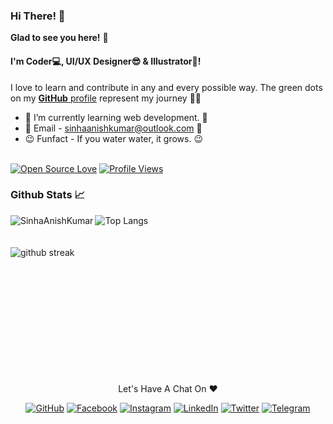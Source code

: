 ### Hi There! 👋 
**Glad to see you here!** :star_struck:
#### I'm Coder💻, UI/UX Designer😎 & Illustrator🎨!

I love to learn and contribute in any and every possible way. 
The green dots on my [**GitHub** profile](https://github.com/SinhaAnishKumar) represent my journey :running_man: 
- 🌱 I’m currently learning web development. 🌱
- 💬 Email - sinhaanishkumar@outlook.com 💞️ 
- 😉 Funfact - If you water water, it grows. 😉

<br>[![Open Source Love](https://badges.frapsoft.com/os/v2/open-source.svg?v=103)](https://github.com/SinhaAnishKumar) [![Profile Views](https://visitor-badge.glitch.me/badge?page_id=SinhaAnishKumar.visitor-badge)](https://github.com/SinhaAnishKumar)

### Github Stats 📈

![Top Langs](https://github-readme-stats.vercel.app/api/top-langs/?username=SinhaAnishKumar&layout=compact&theme=radical)
<img align="left" src="https://github-readme-stats.vercel.app/api?username=sinhaanishkumar&show_icons=true&theme=radical" alt="SinhaAnishKumar" /> <br><br><br>
![github streak](https://github-readme-streak-stats.herokuapp.com/?user=SinhaAnishKumar&theme=tokyonight)
<br><br><br><br><br><br><br><br><br><br><br><br>

<p align="center"> Let's Have A Chat On ❤ </p> 
<p align="center">
	<a href="https://github.com/SinhaAnishKumar"><img src="https://img.shields.io/badge/GitHub-100000?style=for-the-badge&logo=github&logoColor=white" alt="GitHub"></a>
	<a href="https://facebook.com/SinhaAnishKumar"><img src="https://img.shields.io/badge/Facebook-1877F2?style=for-the-badge&logo=facebook&logoColor=white" alt="Facebook"></a>
	<a href="https://instagram.com/anish_kumar_sinha"><img src="https://img.shields.io/badge/Instagram-E4405F?style=for-the-badge&logo=instagram&logoColor=white" alt="Instagram"></a>
	<a href="https://linkedin.com/in/SinhaAnishKumar"><img src="https://img.shields.io/badge/LinkedIn-0077B5?style=for-the-badge&logo=linkedin&logoColor=white" alt="LinkedIn"></a>
	<a href="https://twitter.com/SinhaAnishKumar"><img src="https://img.shields.io/badge/Twitter-1DA1F2?style=for-the-badge&logo=twitter&logoColor=white" alt="Twitter"></a>
	<a href="https://telegram.me/SinhaAnishKumar"><img src="https://img.shields.io/badge/Telegram-2CA5E0?style=for-the-badge&logo=telegram&logoColor=white" alt="Telegram"></a>
</p>

<!---
sinha-anish/sinha-anish is a ✨ special ✨ repository because its `README.md` (this file) appears on your GitHub profile.
